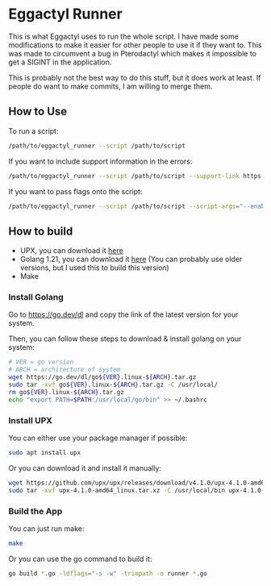 # Eggactyl Runner

This is what Eggactyl uses to run the whole script. I have made some modifications to make it easier for other people to use it if they want to. This was made to circumvent a bug in Pterodactyl which makes it impossible to get a SIGINT in the application.  

This is probably not the best way to do this stuff, but it does work at least. If people do want to make commits, I am willing to merge them.

## How to Use

To run a script:

```bash
/path/to/eggactyl_runner --script /path/to/script
```

If you want to include support information in the errors:

```bash
/path/to/eggactyl_runner --script /path/to/script --support-link https://support.example.com
```

If you want to pass flags onto the script:

```bash
/path/to/eggactyl_runner --script /path/to/script --script-args="--enable-something --enable-something-else --maybe-another --maybe-another-one --wow-this-is-a-lot-of-flags --never-ever-heard-of-subcommands --gonna-use-something-else --give-me-more-flags --you-really-should-use-a-config-file --up-and-up-the-flags-go --never-ever-do-this-please --gonna-stop-please-do --01101100-01100101-01110100 --you-better-stop-this --down-and-down-we-go e."
```

## How to build

- UPX, you can download it [here](https://upx.github.io)
- Golang 1.21, you can download it [here](https://go.dev/dl/) (You can probably use older versions, but I used this to build this version)
- Make

### Install Golang

Go to <https://go.dev/dl> and copy the link of the latest version for your system.

Then, you can follow these steps to download & install golang on your system:

```bash
# VER = go version
# ARCH = architecture of system
wget https://go.dev/dl/go${VER}.linux-${ARCH}.tar.gz
sudo tar -xvf go${VER}.linux-${ARCH}.tar.gz -C /usr/local/
rm go${VER}.linux-${ARCH}.tar.gz
echo "export PATH=$PATH:/usr/local/go/bin" >> ~/.bashrc
```

### Install UPX

You can either use your package manager if possible:

```bash
sudo apt install upx
```

Or you can download it and install it manually:

```bash
wget https://github.com/upx/upx/releases/download/v4.1.0/upx-4.1.0-amd64_linux.tar.xz
sudo tar -xvf upx-4.1.0-amd64_linux.tar.xz -C /usr/local/bin upx-4.1.0-amd64_linux/upx
```

### Build the App

You can just run make:

```bash
make
```

Or you can use the go command to build it:

```bash
go build *.go -ldflags="-s -w" -trimpath -o runner *.go
```
